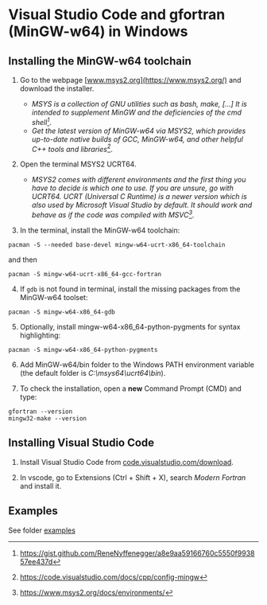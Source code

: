 # Visual Studio Code and gfortran (MinGW-w64) in Windows

## Installing the MinGW-w64 toolchain

1. Go to the webpage [www.msys2.org](https://www.msys2.org/) and download the installer.
   - _MSYS is a collection of GNU utilities such as bash, make, [...] It is intended to supplement MinGW and the deficiencies of the cmd shell[^1]_.
   - _Get the latest version of MinGW-w64 via MSYS2, which provides up-to-date native builds of GCC, MinGW-w64, and other helpful C++ tools and libraries[^2]_.

2. Open the terminal MSYS2 UCRT64.
   - _MSYS2 comes with different environments and the first thing you have to decide is which one to use. If you are unsure, go with UCRT64. UCRT (Universal C Runtime) is a newer version which is also used by Microsoft Visual Studio by default. It should work and behave as if the code was compiled with MSVC[^3]._

3. In the terminal, install the MinGW-w64 toolchain:

```shell
pacman -S --needed base-devel mingw-w64-ucrt-x86_64-toolchain
```

and then

```shell
pacman -S mingw-w64-ucrt-x86_64-gcc-fortran
```

4. If `gdb` is not found in terminal, install the missing packages from the MinGW-w64 toolset:

```shell
pacman -S mingw-w64-x86_64-gdb
```

5. Optionally, install mingw-w64-x86_64-python-pygments for syntax highlighting:

```shell
pacman -S mingw-w64-x86_64-python-pygments
```

6. Add MinGW-w64/bin folder to the Windows PATH environment variable (the default folder is _C:\msys64\ucrt64\bin_).

7. To check the installation, open a **new** Command Prompt (CMD) and type:
```shell
gfortran --version
mingw32-make --version
```

## Installing Visual Studio Code

1. Install Visual Studio Code from [code.visualstudio.com/download](https://code.visualstudio.com/download).

2. In vscode, go to Extensions (Ctrl + Shift + X), search _Modern Fortran_ and install it.

## Examples 

See folder [examples](./examples)

[^1]: <https://gist.github.com/ReneNyffenegger/a8e9aa59166760c5550f993857ee437d>

[^2]: <https://code.visualstudio.com/docs/cpp/config-mingw>

[^3]: <https://www.msys2.org/docs/environments/>

